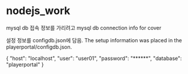 # nodejs_work

mysql db 접속 정보를 가리려고
mysql db connection info for cover

설정 정보를 configdb.json에 담음.
The setup information was placed in the playerportal/configdb.json.

{
"host": "localhost",
"user": "user01",
"password": "******",
"database": "playerportal"
}